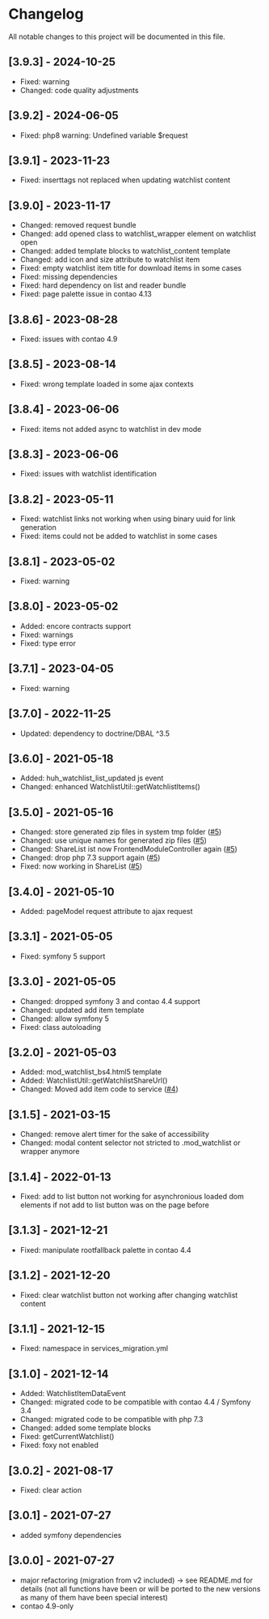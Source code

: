 # Changelog

All notable changes to this project will be documented in this file.

## [3.9.3] - 2024-10-25
- Fixed: warning 
- Changed: code quality adjustments

## [3.9.2] - 2024-06-05
- Fixed: php8 warning: Undefined variable $request

## [3.9.1] - 2023-11-23
- Fixed: inserttags not replaced when updating watchlist content

## [3.9.0] - 2023-11-17
- Changed: removed request bundle
- Changed: add opened class to watchlist_wrapper element on watchlist open
- Changed: added template blocks to watchlist_content template
- Changed: add icon and size attribute to watchlist item
- Fixed: empty watchlist item title for download items in some cases
- Fixed: missing dependencies
- Fixed: hard dependency on list and reader bundle
- Fixed: page palette issue in contao 4.13

## [3.8.6] - 2023-08-28
- Fixed: issues with contao 4.9

## [3.8.5] - 2023-08-14
- Fixed: wrong template loaded in some ajax contexts

## [3.8.4] - 2023-06-06
- Fixed: items not added async to watchlist in dev mode

## [3.8.3] - 2023-06-06
- Fixed: issues with watchlist identification

## [3.8.2] - 2023-05-11
- Fixed: watchlist links not working when using binary uuid for link generation
- Fixed: items could not be added to watchlist in some cases

## [3.8.1] - 2023-05-02
- Fixed: warning

## [3.8.0] - 2023-05-02
- Added: encore contracts support
- Fixed: warnings
- Fixed: type error

## [3.7.1] - 2023-04-05
- Fixed: warning 

## [3.7.0] - 2022-11-25
- Updated: dependency to doctrine/DBAL ^3.5

## [3.6.0] - 2021-05-18
- Added: huh_watchlist_list_updated js event
- Changed: enhanced WatchlistUtil::getWatchlistItems()

## [3.5.0] - 2021-05-16
- Changed: store generated zip files in system tmp folder ([#5])
- Changed: use unique names for generated zip files ([#5])
- Changed: ShareList ist now FrontendModuleController again ([#5])
- Changed: drop php 7.3 support again ([#5])
- Fixed: now working in ShareList ([#5])

## [3.4.0] - 2021-05-10
- Added: pageModel request attribute to ajax request

## [3.3.1] - 2021-05-05
- Fixed: symfony 5 support

## [3.3.0] - 2021-05-05
- Changed: dropped symfony 3 and contao 4.4 support
- Changed: updated add item template
- Changed: allow symfony 5
- Fixed: class autoloading

## [3.2.0] - 2021-05-03
- Added: mod_watchlist_bs4.html5 template
- Added: WatchlistUtil::getWatchlistShareUrl()
- Changed: Moved add item code to service ([#4])

## [3.1.5] - 2021-03-15

- Changed: remove alert timer for the sake of accessibility
- Changed: modal content selector not stricted to .mod_watchlist or wrapper anymore

## [3.1.4] - 2022-01-13
- Fixed: add to list button not working for asynchronious loaded dom elements if not add to list button was on the page before

## [3.1.3] - 2021-12-21
- Fixed: manipulate rootfallback palette in contao 4.4

## [3.1.2] - 2021-12-20
- Fixed: clear watchlist button not working after changing watchlist content

## [3.1.1] - 2021-12-15
- Fixed: namespace in services_migration.yml

## [3.1.0] - 2021-12-14
- Added: WatchlistItemDataEvent
- Changed: migrated code to be compatible with contao 4.4 / Symfony 3.4
- Changed: migrated code to be compatible with php 7.3
- Changed: added some template blocks
- Fixed: getCurrentWatchlist()
- Fixed: foxy not enabled

## [3.0.2] - 2021-08-17

- Fixed: clear action

## [3.0.1] - 2021-07-27

- added symfony dependencies

## [3.0.0] - 2021-07-27

- major refactoring (migration from v2 included) -> see README.md for details (not all functions have been or will be
  ported to the new versions as many of them have been special interest)
- contao 4.9-only



[#5]: https://github.com/heimrichhannot/contao-watchlist-bundle/pull/5
[#4]: https://github.com/heimrichhannot/contao-watchlist-bundle/pull/4